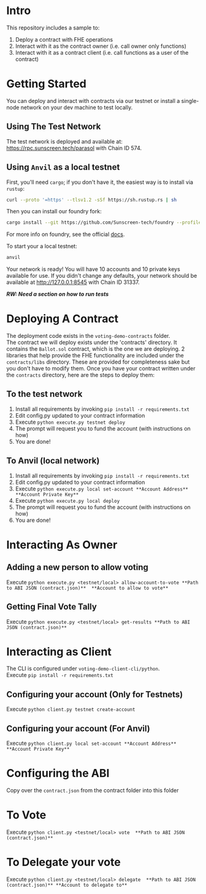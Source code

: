 # Intro

This repository includes a sample to:
1. Deploy a contract with FHE operations
2. Interact with it as the contract owner (i.e. call owner only functions)
3. Interact with it as a contract client (i.e. call functions as a user of the contract)

# Getting Started
You can deploy and interact with contracts via our testnet or install a single-node network on your dev machine to test locally.
## Using The Test Network
The test network is deployed and available at: https://rpc.sunscreen.tech/parasol with Chain ID 574.
## Using `Anvil` as a local testnet
First, you'll need `cargo`; if you don't have it, the easiest way is to install via `rustup`:

```sh
curl --proto '=https' --tlsv1.2 -sSf https://sh.rustup.rs | sh
```

Then you can install our foundry fork:

```sh
cargo install --git https://github.com/Sunscreen-tech/foundry --profile local forge cast anvil
```

For more info on foundry, see the official
[docs](https://book.getfoundry.sh/).

To start your a local testnet:

```sh
anvil
```

Your network is ready! You will have 10 accounts and 10 private keys available for use. If you didn't change any defaults, your network should be available at http://127.0.0.1:8545 with Chain ID 31337.

***RW: Need a section on how to run tests***

# Deploying A Contract
The deployment code exists in the `voting-demo-contracts` folder. <br/>
The contract we will deploy exists under the 'contracts' directory. It contains the `Ballot.sol` contract, which is the one we are deploying. 2 libraries that help provide the FHE functionality are included under the `contracts/libs` directory. These are provided for completeness sake but you don't have to modify them.
Once you have your contract written under the `contracts` directory, here are the steps to deploy them:
## To the test network
1. Install all requirements by invoking `pip install -r requirements.txt`
2. Edit config.py updated to your contract information
3. Execute `python execute.py testnet deploy`
4. The prompt will request you to fund the account (with instructions on how)
5. You are done!
## To Anvil (local network)
1. Install all requirements by invoking `pip install -r requirements.txt`
2. Edit config.py updated to your contract information
3. Execute `python execute.py local set-account **Account Address** **Account Private Key**`
4. Execute `python execute.py local deploy`
5. The prompt will request you to fund the account (with instructions on how)
6. You are done!


# Interacting As Owner
## Adding a new person to allow voting
Execute `python execute.py <testnet/local> allow-account-to-vote **Path to ABI JSON (contract.json)**  **Account to allow to vote**`
## Getting Final Vote Tally
Execute `python execute.py <testnet/local> get-results **Path to ABI JSON (contract.json)**`


# Interacting as Client
The CLI is configured under `voting-demo-client-cli/python`. <br/>
Execute `pip install -r requirements.txt`
## Configuring your account (Only for Testnets)
Execute `python client.py testnet create-account`
## Configuring your account (For Anvil)
Execute `python client.py local set-account **Account Address** **Account Private Key**`


# Configuring the ABI
Copy over the `contract.json` from the contract folder into this folder

# To Vote
Execute `python client.py <testnet/local> vote  **Path to ABI JSON (contract.json)**`

# To Delegate your vote
Execute `python client.py <testnet/local> delegate  **Path to ABI JSON (contract.json)** **Account to delegate to**`

